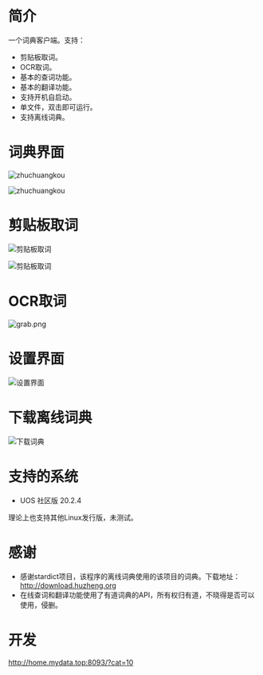 # 简介

一个词典客户端。支持：

- 剪贴板取词。
- OCR取词。
- 基本的查词功能。
- 基本的翻译功能。
- 支持开机自启动。
- 单文件，双击即可运行。
- 支持离线词典。



# 词典界面

![zhuchuangkou](readme.assets/main.png)

![zhuchuangkou](readme.assets/main2.png)

# 剪贴板取词

![剪贴板取词](readme.assets/clipboard.png)

![剪贴板取词](readme.assets/clipboard2.png)

# OCR取词

![grab.png](readme.assets/grab.png)

# 设置界面

![设置界面](readme.assets/setting.png)

# 下载离线词典

![下载词典](readme.assets/download.png)

# 支持的系统

- UOS 社区版 20.2.4

理论上也支持其他Linux发行版，未测试。

# 感谢

- 感谢stardict项目，该程序的离线词典使用的该项目的词典。下载地址：http://download.huzheng.org
- 在线查词和翻译功能使用了有道词典的API，所有权归有道，不晓得是否可以使用，侵删。



# 开发

http://home.mydata.top:8093/?cat=10
